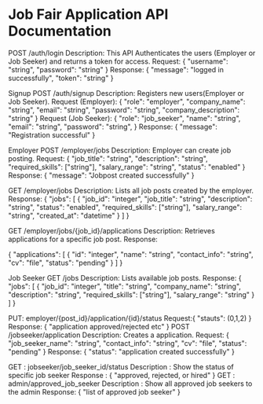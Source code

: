 # Job Fair Application API Documentation

POST /auth/login
Description: This API Authenticates the users (Employer or Job Seeker) and returns a token for access.
Request:
{
  "username": "string",
  "password": "string"
}
Response:
{
  "message": "logged in successfully",
  "token": "string"
}

Signup
POST /auth/signup
Description: Registers new users(Employer or Job Seeker).
Request (Employer):
{
  "role": "employer",
  "company_name": "string",
  "email": "string",
  "password": "string",
  "company_description": "string"
}
Request (Job Seeker):
{
  "role": "job_seeker",
  "name": "string",
  "email": "string",
  "password": "string",
}
Response:
{
  "message": "Registration successful"
}


Employer 
POST /employer/jobs
Description: Employer can create job posting.
Request:
{
  "job_title": "string",
  "description": "string",
  "required_skills": ["string"],
  "salary_range": "string",
  "status": "enabled"
}
Response:
{
  "message": "Jobpost created successfully"
}

GET /employer/jobs
Description: Lists all job posts created by the employer.
Response:
{
  "jobs": [
    {
      "job_id": "integer",
      "job_title": "string",
      "description": "string",
      "status": "enabled",
      "required_skills": ["string"],
      "salary_range": "string",
      "created_at": "datetime"
    }
  ]
}

GET /employer/jobs/{job_id}/applications
Description: Retrieves applications for a specific job post.
Response:

{
  "applications": [
    {
      "id": "integer",
      "name": "string",
      "contact_info": "string",
      "cv": "file",
      "status": "pending"
    }
  ]
}

Job Seeker
GET /jobs
Description: Lists available job posts.
Response:
{
  "jobs": [
    {
      "job_id": "integer",
      "title": "string",
      "company_name": "string",
      "description": "string",
      "required_skills": ["string"],
      "salary_range": "string"
    }
  ]
}

PUT: employer/{post_id}/application/{id}/status
Request:{
    "stauts": (0,1,2)
}
Response: {
"application approved/rejected etc"
}
POST /jobseeker/application
Description: Creates a application.
Request:
{
      "job_seeker_name": "string",
      "contact_info": "string",
      "cv": "file",
      "status": "pending"
    }
Response:
{
  "status": "application created successfully"
}

GET : jobseeker/job_seeker_id/status
Description : Show the status of specific job seeker
Response :
{
"approved, rejected, or hired"
}
GET : admin/approved_job_seeker
Description : Show all approved job seekers to the admin
Response: {
"list of approved job seeker"
}

